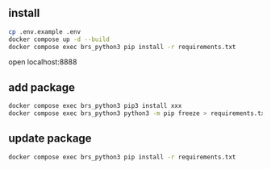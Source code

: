 ## install

```bash
cp .env.example .env
docker compose up -d --build
docker compose exec brs_python3 pip install -r requirements.txt
```

open localhost:8888

## add package

```bash
docker compose exec brs_python3 pip3 install xxx
docker compose exec brs_python3 python3 -m pip freeze > requirements.txt

```

## update package

```bash
docker compose exec brs_python3 pip install -r requirements.txt
```
